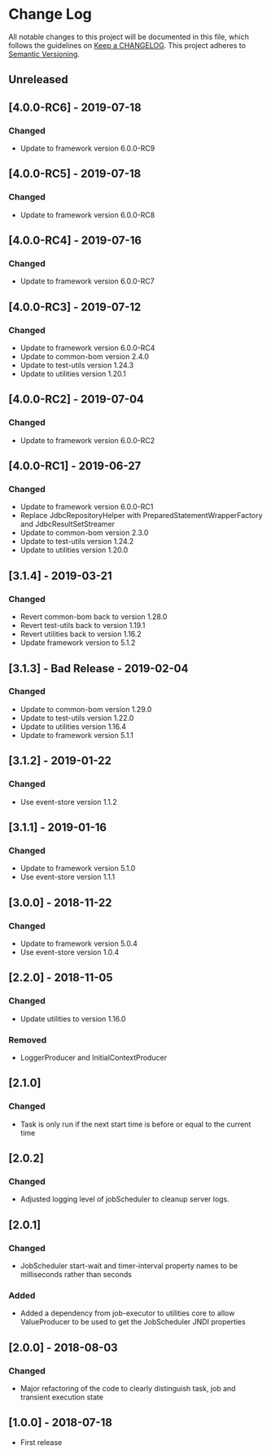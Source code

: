 # Change Log
All notable changes to this project will be documented in this file, which follows the guidelines 
on [Keep a CHANGELOG](http://keepachangelog.com/). This project adheres to 
[Semantic Versioning](http://semver.org/).

## Unreleased

## [4.0.0-RC6] - 2019-07-18
### Changed
- Update to framework version 6.0.0-RC9

## [4.0.0-RC5] - 2019-07-18
### Changed
- Update to framework version 6.0.0-RC8

## [4.0.0-RC4] - 2019-07-16
### Changed
- Update to framework version 6.0.0-RC7

## [4.0.0-RC3] - 2019-07-12
### Changed
- Update to framework version 6.0.0-RC4
- Update to common-bom version 2.4.0
- Update to test-utils version 1.24.3
- Update to utilities version 1.20.1

## [4.0.0-RC2] - 2019-07-04
### Changed
- Update to framework version 6.0.0-RC2

## [4.0.0-RC1] - 2019-06-27
### Changed
- Update to framework version 6.0.0-RC1
- Replace JdbcRepositoryHelper with PreparedStatementWrapperFactory and JdbcResultSetStreamer
- Update to common-bom version 2.3.0
- Update to test-utils version 1.24.2
- Update to utilities version 1.20.0

## [3.1.4] - 2019-03-21

### Changed
- Revert common-bom back to version 1.28.0
- Revert test-utils back to version 1.19.1
- Revert utilities back to version 1.16.2
- Update framework version to 5.1.2

## [3.1.3] - Bad Release - 2019-02-04

### Changed
- Update to common-bom version 1.29.0
- Update to test-utils version 1.22.0
- Update to utilities version 1.16.4
- Update to framework version 5.1.1

## [3.1.2] - 2019-01-22

### Changed
- Use event-store version 1.1.2

## [3.1.1] - 2019-01-16

### Changed
- Update to framework version 5.1.0
- Use event-store version 1.1.1

## [3.0.0] - 2018-11-22

### Changed
- Update to framework version 5.0.4
- Use event-store version 1.0.4

## [2.2.0] - 2018-11-05

### Changed
- Update utilities to version 1.16.0

### Removed
- LoggerProducer and InitialContextProducer

## [2.1.0]

### Changed
- Task is only run if the next start time is before or equal to the current time

## [2.0.2]

### Changed
- Adjusted logging level of jobScheduler to cleanup server logs.

## [2.0.1]

### Changed
- JobScheduler start-wait and timer-interval property names to be milliseconds rather 
than seconds

### Added
- Added a dependency from job-executor to utilities core to allow ValueProducer to be 
used to get the JobScheduler JNDI properties  

## [2.0.0] - 2018-08-03

### Changed
- Major refactoring of the code to clearly distinguish task, job and transient execution state

## [1.0.0] - 2018-07-18
- First release
